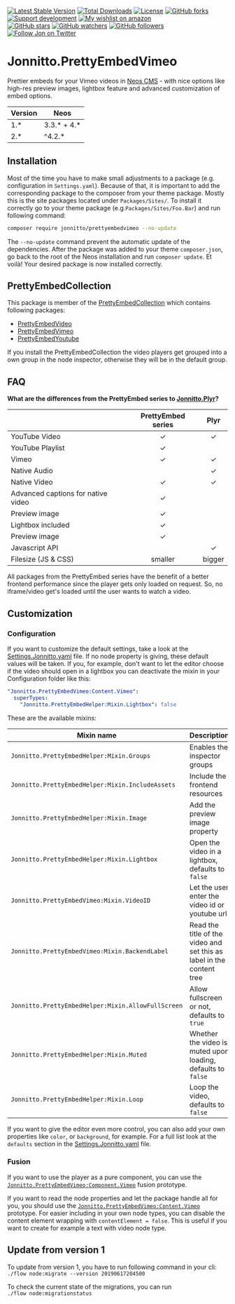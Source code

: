 [![Latest Stable Version](https://poser.pugx.org/jonnitto/prettyembedvimeo/v/stable)](https://packagist.org/packages/jonnitto/prettyembedvimeo)
[![Total Downloads](https://poser.pugx.org/jonnitto/prettyembedvimeo/downloads)](https://packagist.org/packages/jonnitto/prettyembedvimeo)
[![License](https://poser.pugx.org/jonnitto/prettyembedvimeo/license)](https://packagist.org/packages/jonnitto/prettyembedvimeo)
[![GitHub forks](https://img.shields.io/github/forks/jonnitto/Jonnitto.PrettyEmbedVimeo.svg?style=social&label=Fork)](https://github.com/jonnitto/Jonnitto.PrettyEmbedVimeo/fork)
[![Support development](https://img.shields.io/badge/Donate-PayPal-yellow.svg)](https://www.paypal.me/Jonnitto/20eur)
[![My wishlist on amazon](https://img.shields.io/badge/Wishlist-Amazon-yellow.svg)](https://www.amazon.de/hz/wishlist/ls/2WPGORAVYF39B?&sort=default)  
[![GitHub stars](https://img.shields.io/github/stars/jonnitto/Jonnitto.PrettyEmbedVimeo.svg?style=social&label=Stars)](https://github.com/jonnitto/Jonnitto.PrettyEmbedVimeo/stargazers)
[![GitHub watchers](https://img.shields.io/github/watchers/jonnitto/Jonnitto.PrettyEmbedVimeo.svg?style=social&label=Watch)](https://github.com/jonnitto/Jonnitto.PrettyEmbedVimeo/subscription)
[![GitHub followers](https://img.shields.io/github/followers/jonnitto.svg?style=social&label=Follow)](https://github.com/jonnitto/followers)
[![Follow Jon on Twitter](https://img.shields.io/twitter/follow/jonnitto.svg?style=social&label=Follow)](https://twitter.com/jonnitto)

# Jonnitto.PrettyEmbedVimeo

Prettier embeds for your Vimeo videos in [Neos CMS](https://www.neos.io) - with nice options like high-res preview images, lightbox feature and advanced customization of embed options.

| Version | Neos          |
| ------- | ------------- |
| 1.\*    | 3.3.\* + 4.\* |
| 2.\*    | ^4.2.\*       |

## Installation

Most of the time you have to make small adjustments to a package (e.g. configuration in `Settings.yaml`). Because of that, it is important to add the corresponding package to the composer from your theme package. Mostly this is the site packages located under `Packages/Sites/`. To install it correctly go to your theme package (e.g.`Packages/Sites/Foo.Bar`) and run following command:

```bash
composer require jonnitto/prettyembedvimeo --no-update
```

The `--no-update` command prevent the automatic update of the dependencies. After the package was added to your theme `composer.json`, go back to the root of the Neos installation and run `composer update`. Et voilà! Your desired package is now installed correctly.

## PrettyEmbedCollection

This package is member of the [PrettyEmbedCollection](https://github.com/jonnitto/Jonnitto.PrettyembedCollection) which contains following packages:

- [PrettyEmbedVideo](https://github.com/jonnitto/Jonnitto.PrettyEmbedVideo)
- [PrettyEmbedVimeo](https://github.com/jonnitto/Jonnitto.PrettyEmbedVimeo)
- [PrettyEmbedYoutube](https://github.com/jonnitto/Jonnitto.PrettyEmbedYoutube)

If you install the PrettyEmbedCollection the video players get grouped into a own group in the node inspector, otherwise they will be in the default group.

## FAQ

**What are the differences from the PrettyEmbed series to [Jonnitto.Plyr](https://github.com/jonnitto/Jonnitto.Plyr)?**

|                                    | PrettyEmbed series |  Plyr  |
| ---------------------------------- | :----------------: | :----: |
| YouTube Video                      |         ✓          |   ✓    |
| YouTube Playlist                   |         ✓          |        |
| Vimeo                              |         ✓          |   ✓    |
| Native Audio                       |                    |   ✓    |
| Native Video                       |         ✓          |   ✓    |
| Advanced captions for native video |         ✓          |        |
| Preview image                      |         ✓          |        |
| Lightbox included                  |         ✓          |        |
| Preview image                      |         ✓          |        |
| Javascript API                     |                    |   ✓    |
| Filesize (JS & CSS)                |      smaller       | bigger |

All packages from the PrettyEmbed series have the benefit of a better frontend performance since the player gets only loaded on request. So, no iframe/video get's loaded until the user wants to watch a video.

## Customization

### Configuration

If you want to customize the default settings, take a look at the [Settings.Jonnitto.yaml](Configuration/Settings.Jonnitto.yaml#6) file. If no node property is giving, these default values will be taken. If you, for example, don't want to let the editor choose if the video should open in a lightbox you can deactivate the mixin in your Configuration folder like this:

```yaml
"Jonnitto.PrettyEmbedVimeo:Content.Vimeo":
  superTypes:
    "Jonnitto.PrettyEmbedHelper:Mixin.Lightbox": false
```

These are the available mixins:

| Mixin name                                         | Description                                                           | Enabled |
| -------------------------------------------------- | --------------------------------------------------------------------- | :-----: |
| `Jonnitto.PrettyEmbedHelper:Mixin.Groups`          | Enables the inspector groups                                          |    ✓    |
| `Jonnitto.PrettyEmbedHelper:Mixin.IncludeAssets`   | Include the frontend resources                                        |    ✓    |
| `Jonnitto.PrettyEmbedHelper:Mixin.Image`           | Add the preview image property                                        |    ✓    |
| `Jonnitto.PrettyEmbedHelper:Mixin.Lightbox`        | Open the video in a lightbox, defaults to `false`                     |    ✓    |
| `Jonnitto.PrettyEmbedVimeo:Mixin.VideoID`          | Let the user enter the video id or youtube url                        |    ✓    |
| `Jonnitto.PrettyEmbedVimeo:Mixin.BackendLabel`     | Read the title of the video and set this as label in the content tree |    ✓    |
| `Jonnitto.PrettyEmbedHelper:Mixin.AllowFullScreen` | Allow fullscreen or not, defaults to `true`                           |         |
| `Jonnitto.PrettyEmbedHelper:Mixin.Muted`           | Whether the video is muted upon loading, defaults to `false`          |         |
| `Jonnitto.PrettyEmbedHelper:Mixin.Loop`            | Loop the video, defaults to `false`                                   |         |

If you want to give the editor even more control, you can also add your own properties like `color`, or `background`, for example. For a full list look at the `defaults` section in the [Settings.Jonnitto.yaml](Configuration/Settings.Jonnitto.yaml#6) file.

### Fusion

If you want to use the player as a pure component, you can use the [`Jonnitto.PrettyEmbedVimeo:Component.Vimeo`](Resources/Private/Fusion/Component/Vimeo.fusion) fusion prototype.

If you want to read the node properties and let the package handle all for you, you should use the [`Jonnitto.PrettyEmbedVimeo:Content.Vimeo`](Resources/Private/Fusion/Content/Vimeo.fusion) prototype. For easier including in your own node types, you can disable the content element wrapping with `contentElement = false`. This is useful if you want to create for example a text with video node type.

## Update from version 1

To update from version 1, you have to run following command in your cli:  
`./flow node:migrate --version 20190617204500`

To check the current state of the migrations, you can run  
`./flow node:migrationstatus`
